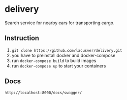 # delivery
Search service for nearby cars for transporting cargo.

## Instruction
1. `git clone https://github.com/lacusver/delivery.git`
2. you have to preinstall docker and docker-compose
3. run `docker-compose build` to build images
4. run `docker-compose up` to start your containers

## Docs
`http://localhost:8000/docs/swagger/`
